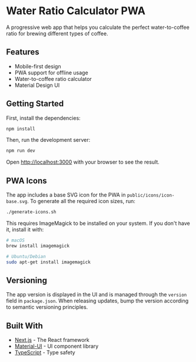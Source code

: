# Water Ratio Calculator PWA

A progressive web app that helps you calculate the perfect water-to-coffee ratio for brewing different types of coffee.

## Features

- Mobile-first design
- PWA support for offline usage
- Water-to-coffee ratio calculator
- Material Design UI

## Getting Started

First, install the dependencies:

```bash
npm install
```

Then, run the development server:

```bash
npm run dev
```

Open [http://localhost:3000](http://localhost:3000) with your browser to see the result.

## PWA Icons

The app includes a base SVG icon for the PWA in `public/icons/icon-base.svg`. To generate all the required icon sizes, run:

```bash
./generate-icons.sh
```

This requires ImageMagick to be installed on your system. If you don't have it, install it with:

```bash
# macOS
brew install imagemagick

# Ubuntu/Debian
sudo apt-get install imagemagick
```

## Versioning

The app version is displayed in the UI and is managed through the `version` field in `package.json`. When releasing updates, bump the version according to semantic versioning principles.

## Built With

- [Next.js](https://nextjs.org/) - The React framework
- [Material-UI](https://mui.com/) - UI component library
- [TypeScript](https://www.typescriptlang.org/) - Type safety
